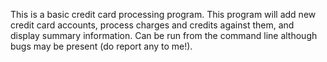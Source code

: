 This is a basic credit card processing program. This program will add new credit card accounts, process charges and credits
against them, and display summary information.
Can be run from the command line although bugs may be present (do report any to me!).
